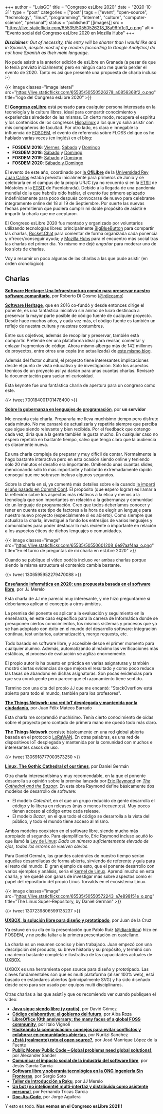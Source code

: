 +++
author = "LuisGC"
title = "Congreso esLibre 2020"
date = "2020-10-31"
type = "post"
categories = ["post"]
tags = ["event", "open-source", "technology", "linux", "programming", "internet", "culture", "computer-science", "personal"]
status = "published"
[[images]]
  src = "https://live.staticflickr.com/65535/50550526218_18a96fd1c3_o.png"
  alt = "Evento social del Congreso esLibre 2020 en Mozilla Hubs"
+++

_**Disclaimer**: Out of necessity, this entry will be shorter than I would like and in Spanish, despite most of my readers (according to Google Analytics) do not have Spanish as their main language._

No pude asistir a la anterior edición de esLibre en Granada (a pesar de que lo tenía previsto inicialmente) pero en ningún caso me quería perder el evento de 2020. Tanto es así que presenté una propuesta de charla incluso :-)

{{< image classes="image lateral" src="https://live.staticflickr.com/65535/50550526278_a0856368f2_o.png" title="logo del Congreso esLibre 2020" >}}

El [**Congreso esLibre**](https://eslib.re/) está pensado para cualquier persona interesada en la tecnología y la cultura libres, ideal para compartir conocimiento y experiencias alrededor de las mismas. En cierto modo, recupera el espíritu y los contenidos de los congresos [Hispalinux](https://hispalinux.es/) a los que yo solía asistir con mis compañeros de facultad. Por otro lado, es clara e innegable la influencia de [FOSDEM](https://fosdem.org/), el evento de referencia sobre FLOSS del que os he hablado varias veces (en inglés) en el blog:

* **FOSDEM 2016**: [Viernes](/blog/2016/03/fosdem-2016-friday/), [Sábado](/blog/2016/03/fosdem-2016-saturday/) y [Domingo](/blog/2016/03/fosdem-2016-sunday/)
* **FOSDEM 2018**: [Sábado](/blog/2018/02/fosdem-2018-saturday/) y [Domingo](/blog/2018/02/fosdem-2018-sunday/)
* **FOSDEM 2019**: [Sábado](/blog/2019/02/fosdem-2019-saturday/) y [Domingo](/blog/2019/02/fosdem-2019-sunday/)
* **FOSDEM 2020**: [Sábado y Domingo](/blog/2020/02/fosdem-2020/)

El evento de este año, coordinado por [la **OfiLibre**](https://ofilibre.gitlab.io/) de la [Universidad Rey Juan Carlos](https://www.urjc.es) estaba previsto inicialmente para primeros de Junio y se celebraría en el campus de la propia URJC (ya no recuerdo si en la [ETSII](https://www.urjc.es/etsii) de Móstoles o la [ETSIT](https://www.urjc.es/etsit) de Fuenlabrada). Debido a la llegada de una pandemia mundial de la que habréis oído hablar, el evento fue primero aplazado indefinidamente para poco después convocarse de nuevo para celebrarse íntegramente online del 18 al 19 de Septiembre. Por suerte las nuevas fechas permitieron que pudiera cumplir mi doble propósito de asistir e impartir la charla que me aceptaron.

El Congreso esLibre 2020 fue montado y organizado por voluntarios utilizando tecnologías libres: principalmente [BigBlueButton](https://bigbluebutton.org/) para compartir las charlas, [Rocket.Chat](https://rocket.chat/) para comentar de forma organizada cada ponencia y ofrecer/conseguir ayuda; y [Mozilla Hubs](https://hubs.mozilla.com/) para el encuentro más social tras las charlas del primer día. Yo mismo me dejé _engañar_ para moderar uno de los slots de charlas.

Voy a resumir un poco algunas de las charlas a las que pude asistir (en orden cronológico):

## Charlas

[**Software Heritage: Una Infraestructura común para preservar nuestro software comunitario**](https://propuestas.eslib.re/2020/charlas/software-heritage), por Roberto Di Cosmo ([@rdicosmo](https://twitter.com/rdicosmo))

[**Software Heritage**](https://www.softwareheritage.org/), que en 2016 co-fundó y desde entonces dirige el ponente, es una fantástica iniciativa sin ánimo de lucro destinada a preservar la mayor parte posible de código fuente de cualquier proyecto. Desde hace muchos años, y cada vez más, el código fuente es también un reflejo de nuestra cultura y nuestras costumbres.

Entre sus objetivos, además de recopilar y preservar, también está compartir. Pretende ser una plataforma ideal para revisar, comentar y enlazar fragmentos de código. Ahora mismo alberga más de 142 millones de proyectos, entre otros una copia (no actualizada) de [este mismo blog](https://archive.softwareheritage.org/browse/origin/directory/?origin_url=https://github.com/LuisGC/blog).

Además del factor cultural, el proyecto tiene interesantes implicaciones desde el punto de vista educativo y de investigación. Solo los aspectos técnicos de un proyecto así ya darían para unas cuantas charlas. Revisaré la documentación para saciar mi curiosidad.

Esta keynote fue una fantástica charla de apertura para un congreso como este.

{{< tweet 700184001701478400 >}}

[**Sobre la gobernanza en lenguajes de programación**](https://propuestas.eslib.re/2020/charlas/gobernanza-lenguajes-programacion), por **un servidor**

Me encanta esta charla. Prepararla me lleva muchísimo tiempo pero disfruto cada minuto. No me cansaré de actualizarla y repetirla siempre que perciba que sigue siendo relevante y bien recibida. Por el feedback que obtengo cada vez, diría que a la gente también le gusta mucho. En cualquier caso no espero repetirla en bastante tiempo, salvo que tenga claro que la audiencia es claramente nueva.

Es una charla compleja de preparar y muy difícil de contar. Normalmente la hago bastante interactiva pero en esta ocasión siendo online y teniendo sólo 20 minutos el desafío era importante. Omitiendo unas cuantas slides, mencionando sólo lo más importante y hablando extremadamente rápido conseguí que me sobrasen incluso algunos segundos.

Sobre la charla en sí, ya comenté más detalles sobre ella cuando [la impartí el año pasado en Commit Conf](/blog/2019/12/big-things-commit-conf-2019/). El propósito (que espero lograr) es llamar a la reflexión sobre los aspectos más relativos a la ética y menos a la tecnología que son importantes en relación a la gobernanza y comunidad de un lenguaje de programación. Creo que todos deberíamos conocer y tener en cuenta este tipo de factores a la hora de elegir un lenguaje para nuestro nuevo proyecto (especialmente si es abierto). Como siempre que actualizo la charla, investigué a fondo los entresijos de varios lenguajes y comunidades para poder destacar lo más reciente o importante en relación a los aspectos éticos de dichos lenguajes o comunidades.

{{< image classes="image" src="https://live.staticflickr.com/65535/50550601208_6e97aaf4aa_o.png" title="En el turno de preguntas de mi charla en esLibre 2020" >}}

Cuando se publique el vídeo podéis incluso ver ambas charlas porque siendo la misma estructura el contenido cambia bastante.

{{< tweet 1306595952279470088 >}}

[**Enseñando informática en 2020: una propuesta basada en el software libre**](https://propuestas.eslib.re/2020/charlas/ensenando-informatica-2020), por JJ Merelo

Esta charla de JJ me pareció muy interesante, y me hizo preguntarme si deberíamos aplicar el concepto a otros ámbitos.

La premisa del ponente es aplicar a la evaluación y seguimiento en la enseñanza, en este caso específico para la carrera de Informática donde se presuponen ciertos conocimientos, los mismos sistemas y procesos que ya se han adoptado con éxito en el mundo del desarrollo software: integración continua, test unitarios, automatización, merge requests, etc.

Todo basado en software libre, y accesible desde el primer momento para cualquier alumno. Además, automatizando al máximo las verificaciones más estáticas, el proceso de evaluación se agiliza enormemente.

El propio autor lo ha puesto en práctica en varias asignaturas y también mostró ciertas evidencias de que mejora el resultado y como poco reduce las tasas de abandono en dichas asignaturas. Son pocas evidencias para que sea concluyente pero parece que el razonamiento tiene sentido.

Termino con una cita del propio JJ que me encantó: "StackOverflow está abierto para todo el mundo, también para los profesores".

[**The Things Network: una red IoT desplegada y mantenida por la ciudadanía**](https://propuestas.eslib.re/2020/charlas/the-things-network-red-iot), por Juan Félix Mateos Barrado

Esta charla me sorprendió muchísimo. Tenía cierto conocimiento de oídas sobre el proyecto pero contado de primera mano me quedó todo más claro.

[**The Things Network**](https://www.thethingsnetwork.org/) consiste básicamente en una red global abierta basada en el protocolo [LoRaWAN](https://www.thethingsnetwork.org/docs/lorawan/). En otras palabras, es una red de dispositivos IoT desplegada y mantenida por la comunidad con muchos e interesantes casos de uso.

{{< tweet 1306918777003573250 >}}

[**Linux, The Gothic Cathedral of our times**](https://propuestas.eslib.re/2020/charlas/linux-gothic-cathedral), por Daniel Germán

Otra charla interesantísima y muy recomendable, en la que el ponente desarrolla su opinión sobre la premisa lanzada por [Eric Raymond](https://en.wikipedia.org/wiki/Eric_S._Raymond) en [_The Cathedral and the Bazaar_](https://en.wikipedia.org/wiki/The_Cathedral_and_the_Bazaar). En esta obra Raymond define básicamente dos modelos de desarrollo de software:
* El modelo _Catedral_, en el que un grupo reducido de gente desarrolla el código y lo libera en releases (más o menos frecuentes). Muy pocos tienen acceso al código entre cada release.
* El modelo _Bazar_, en el que todo el código se desarrolla a la vista del público, y todo el mundo tiene acceso al mismo.

Ambos modelos coexisten en el software libre, siendo mucho más apropiado el segundo. Para ejemplificarlo, Eric Raymond incluso acuñó lo que llamó la [Ley de Linus](https://en.wikipedia.org/wiki/Linus%27s_law): _Dado un número suficientemente elevado de ojos, todos los errores se vuelven obvios_.

Para Daniel Germán, las grandes catedrales de nuestro tiempo serían aquellas desarrolladas de forma abierta, sirviendo de referente y guía para el resto del mundo. El gran ejemplo de esto, que el ponente desarrollo con varios ejemplos y análisis, sería el [kernel de Linux](https://en.wikipedia.org/wiki/Linux_kernel). Aprendí mucho en esta charla, y me quedé con ganas de investigar más sobre aspectos como el papel del repositorio del propio Linus Torvalds en el ecosistema Linux.

{{< image classes="image" src="https://live.staticflickr.com/65535/50550572243_a7e898151e_o.png" title="The Linux Super-Repository, by Daniel Germán" >}}

{{< tweet 1307239806599135237 >}}

[**UXBOX, la solución libre para diseño y prototipado**](https://propuestas.eslib.re/2020/charlas/uxbox-solucion-libre-dise%C3%B1o-prototipado), por Juan de la Cruz

Ya estuve en su día en la presentación que Pablo Ruiz ([@diactritica](https://twitter.com/diacritica)) hizo en FOSDEM, y no podía faltar a la primera presentación en castellano.

La charla es un resumen conciso y bien trabajado. Juan empezó con una descripción del producto, su breve historia y su propósito, y terminó con una demo bastante completa e ilustrativa de las capacidades actuales de [UXBOX](https://uxbox.io/).

UXBOX es una herramienta open source para diseño y prototipado. Las claves fundamentales son que es multi plataforma (al ser 100% web), está basado en estándares abiertos (principalmente SVG) y ha sido diseñado desde cero para ser usado por equipos multi disciplinares.

Otras charlas a las que asistí y que os recomiendo ver cuando publiquen el vídeo:
* [**Java sigue siendo libre (y gratis)**](https://propuestas.eslib.re/2020/charlas/java-sigue-siendo-libre), por David Gómez
* [**Código colaborativo: el gobierno del futuro**](https://propuestas.eslib.re/2020/charlas/codigo-colaborativo-gobierno-futuro), por Alba Roza
* [**LibreOffice 10th anniversary: the many faces of a global FOSS community**](https://propuestas.eslib.re/2020/charlas/libreoffice-10th-anniversary), por Italo Vignoli
* [**Hackeando la comunicación: consejos para evitar conflictos y colaborar en comunidades abiertas**](https://propuestas.eslib.re/2020/charlas/hackeando-comunicacion-conflictos-comunidades-abiertas), por Nuritzi Sanchez
* [**¿Está (realmente) roto el open source?**](https://propuestas.eslib.re/2020/charlas/esta-roto-open-source), por José Manrique López de la Fuente
* [**Public Money Public Code – Global problems need global solutions!**](https://propuestas.eslib.re/2020/charlas/public-money-public-code), por Alexander Sander
* [**Comunicar el impacto social de la industria del software libre**](https://propuestas.eslib.re/2020/charlas/comunicar-impacto-social-software-libre), por Jesús García García
* [**Software libre y soberanía tecnológica en la ONG Ingeniería Sin Fronteras**](https://propuestas.eslib.re/2020/charlas/software-libre-ongd), por Sergio Soto
* [**Taller de Introducción a Raku**](https://propuestas.eslib.re/2020/talleres/raku), por JJ Merelo
* [**Un bot (no inteligente) multi-interfaz y distribuido como asistente personal**](https://propuestas.eslib.re/2020/charlas/bot-no-inteligente-distribuido-asistente), por Fernando Tricas García
* [**Doc-As-Code**](https://propuestas.eslib.re/2020/charlas/doc-as-code), por Jorge Aguilera


Y esto es todo. **Nos vemos en el Congreso esLibre 2021!!**

